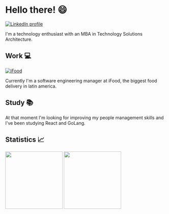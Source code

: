 # Hello there! :smile:

[![LinkedIn profile](https://img.shields.io/badge/LinkedIn-0077B5?style=for-the-badge&logo=linkedin&logoColor=white)](https://www.linkedin.com/in/eduardocauasantos/)

I'm a technology enthusiast with an MBA in Technology Solutions Architecture.

## Work :computer:
[![iFood](	https://img.shields.io/badge/iFood-EA1D2C?style=for-the-badge&logo=ifood&logoColor=white)](https://institucional.ifood.com.br/)

Currently I'm a software engineering manager at iFood, the biggest food delivery in latin america.

## Study :books:
At that moment I'm looking for improving my people management skills and I've been studying React and GoLang.

## Statistics :chart_with_upwards_trend:

<div>
  <img height="180em" src="https://github-readme-stats.vercel.app/api?username=eduardo-caua&title_color=00d93b&bg_color=000&icon_color=00d93b&text_color=c9c9c9&show_icons=true&include_all_commits=true&count_private=true"/>

  <img height="180em" src="https://github-readme-stats.vercel.app/api/top-langs/?username=eduardo-caua&layout=compact&langs_count=8&title_color=00d93b&bg_color=000&icon_color=00d93b&text_color=c9c9c9"/>
</div>